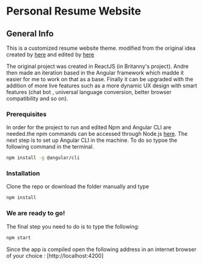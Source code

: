 # Personal Resume Website

## General Info

This is a customized resume website theme. modified from the original idea created by [here](https://github.com/bchiang7/v4) and edited by [here](https://github.com/andresjosehr/andresjosehr-portfolio)

The original project was created in ReactJS (in Britanny's project). Andre then made an iteration based in the Angular framework which madde it easier for me to work on that as a base. Finally it can be upgraded with the addition of more live features  such as a more dynamic UX design with smart features (chat bot , universal language conversion, better browser compatibility and so on).


### Prerequisites

In order for the project to run and edited Npm and Angular CLI are needed.the npm commands can be accessed through Node.js [here](https://nodejs.org/es/).
 The next step is to set up Angular CLI in the machine. To do so typoe the following command in the terminal.

``` bash
npm install -g @angular/cli
```

### Installation
 Clone the repo or download the folder manually and type

``` bash
npm install
```

### We are ready to go!

The final step you need to do is to type the following:
```bash
npm start
```
Since the app is compiled open the following address in an internet browser of your choice : [http://localhost:4200]

#